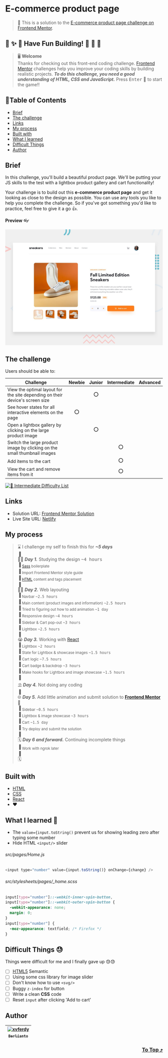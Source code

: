 # E-commerce product page

> 🔖 This is a solution to the [E-commerce product page challenge on Frontend Mentor](https://www.frontendmentor.io/challenges/ecommerce-product-page-UPsZ9MJp6).

## 🌈 ✨ 🎉 Have Fun Building! 🚀 🎊 🎈
> 🖥️ **Welcome** <br>
> Thanks for checking out this front-end coding challenge.
[Frontend Mentor](https://www.frontendmentor.io) challenges help you improve your coding skills by building realistic projects.
***To do this challenge, you need a good understanding of HTML, CSS and JavaScript.*** Press <kbd>Enter</kbd> 🚀 to start the game!!

## 📍Table of Contents
- [Brief](#brief)
- [The challenge](#the-challenge)
- [Links](#links)
- [My process](#my-process)
- [Built with](#built-with)
- [What I learned](#what-i-learned-)
- [Difficult Things](#difficult-things-)
- [Author](#author)

## Brief
In this challenge, you'll build a beautiful product page. We'll be putting your JS skills to the test with a lightbox product gallery and cart functionality!

Your challenge is to build out this **e-commerce product page** and get it looking as close to the design as possible. You can use any tools you like to help you complete the challenge. So if you've got something you'd like to practice, feel free to give it a go 👍.

**Preview** :eyeglasses:

![Design preview for the Loopstudios landing page coding challenge](./src/assets/design/desktop-preview.jpg)

## The challenge 
Users should be able to:
  
| Challenge | Newbie | Junior | Intermediate | Advanced |
| --- | :---: | :---: | :---: | :---: |
| View the optimal layout for the site depending on their device's screen size |  | ⭕ |  |  |
| See hover states for all interactive elements on the page | ⭕ |  |  |  |
| Open a lightbox gallery by clicking on the large product image |  | ⭕ |  |  |
| Switch the large product image by clicking on the small thumbnail images |  |  | ⭕ |  |
| Add items to the cart |  |  | ⭕ |  |
| View the cart and remove items from it |  |  | ⭕ |  |

[![🐬 Intermediate Difficulty List](https://img.shields.io/badge/Difficulty-Intermediate-3F54A3?style=for-the-badge&logo=frontendmentor "Intermediate Difficulty")](https://www.frontendmentor.io/challenges?difficulties-3)

## Links
- Solution URL: [Frontend Mentor Solution](https://www.frontendmentor.io/solutions/ecommerce-product-page-react-sass-XuZN5FC0j)
- Live Site URL: [Netlify](https://ecommerce-product-page-xvferdy.netlify.app/)

## My process
> ⌛ I challenge my self to finish this for ***~5 days*** <br>
> ▐ <br>
> 🧑‍💻 ***Day 1.*** Studying the design <kbd>~4 hours</kbd> <br>
> ▐ <sub>[Sass](https://sass-lang.com/) boilerplate</sub> <br>
> ▐ <sub>Import Frontend Mentor style guide</sub> <br>
> ▐ <sub>[HTML](https://developer.mozilla.org/en-US/docs/Web/HTML) content and tags placement</sub> <br>
> ▐ <br>
> 🧑‍💻 ***Day 2.*** Web layouting <br>
> ▐ <sub>Navbar <kbd>~2.5 hours</kbd></sub> <br>
> ▐ <sub>Main content (product images and information) <kbd>~2.5 hours</kbd></sub> <br>
> ▐ <sub>Tried to figuring out how to add animation <kbd>~1 day</kbd></sub> <br>
> ▐ <sub>Responsive design <kbd>~4 hours</kbd></sub> <br>
> ▐ <sub>Sidebar & Cart pop-out <kbd>~3 hours</kbd></sub> <br>
> ▐ <sub>Lightbox <kbd>~2.5 hours</kbd></sub> <br>
> ▐ <br>
> 😭 ***Day 3.*** Working with [React](https://reactjs.org/)<br>
> ▐ <sub>Lightbox <kbd>~2 hours</kbd></sub> <br>
> ▐ <sub>State for Lightbox & showcase images <kbd>~1.5 hours</kbd></sub> <br>
> ▐ <sub>Cart logic <kbd>~7.5 hours</kbd></sub> <br>
> ▐ <sub>Cart badge & backdrop <kbd>~3 hours</kbd></sub> <br>
> ▐ <sub>Make hooks for Lightbox and image showcase <kbd>~1.5 hours</kbd></sub> <br>
> ▐ <br>
> ⛱️ ***Day 4.*** Not doing any coding<br>
> ▐ <br>
> 🌐 ***Day 5.*** Add little animation and submit solution to [**Frontend Mentor**](https://www.frontendmentor.io/solutions/ecommerce-product-page-react-sass-XuZN5FC0j "Solution") 🚩 <br>
> ▐ <sub>Sidebar <kbd>~0.5 hours</kbd></sub> <br>
> ▐ <sub>Lightbox & image showcase <kbd>~3 hours</kbd></sub> <br>
> ▐ <sub>Cart <kbd>~1.5 day</kbd></sub> <br>
> ▐ <sub>Try deploy and submit the solution</sub> <br>
> ▐ <br>
> 🗓️ ***Day 6 and forward.*** Continuing incomplete things <br>
> ▐ <sub>Work with ngrok later</sub> <br>
> ▐ <br>
> 🗓️ 

## Built with
- [HTML](https://developer.mozilla.org/en-US/docs/Web/HTML "developer.mozilla")
- [CSS](https://www.w3.org/Style/CSS/Overview.en.html "W3C")
- [React](https://reactjs.org/ "React js")
- ❤️

## What I learned 🥳
- The `value={input.toString()` prevent us for showing leading zero after typing some number
- Hide HTML `<input/>` slider

###### src/pages/Home.js
```javascript
<input type="number" value={input.toString()} onChange={change} />
```
###### src/stylesheets/pages/\_home.scss
```scss
input[type="number"]::-webkit-inner-spin-button,
input[type="number"]::-webkit-outer-spin-button {
  -webkit-appearance: none;
  margin: 0;
}
input[type="number"] {
  -moz-appearance: textfield; /* Firefox */
}
```


## Difficult Things 😓
Things were difficult for me and I finally gave up 😓😓
- [ ] [HTML5](https://en.wikipedia.org/wiki/HTML5) Semantic
- [ ] Using some css library for image slider
- [ ] Don't know how to use `<svg/>`
- [ ] Buggy `z-index` for button 
- [ ] Write a clean **CSS** code
- [ ] Reset `input` after clicking 'Add to cart'

## Author
| [<img src="https://avatars.githubusercontent.com/u/47988956?v=4" alt="xvferdy" width="100px"/><br><sub><samp>Berlianto</samp></sub>](https://github.com/xvferdy)  |
|:---:|

<h3 align="right">
      <a href="#readme">To Top ⤴️</a>
</h3>
